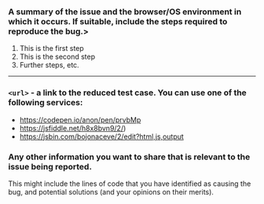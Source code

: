 ### A summary of the issue and the browser/OS environment in which it occurs. If suitable, include the steps required to reproduce the bug.>
1. This is the first step
2. This is the second step
3. Further steps, etc.

_____________
### `<url>` - a link to the reduced test case. You can use one of the following services:
- https://codepen.io/anon/pen/prvbMp
- https://jsfiddle.net/h8x8bvn9/2/) 
- https://jsbin.com/bojonaceve/2/edit?html,js,output

### Any other information you want to share that is relevant to the issue being reported.
This might include the lines of code that you have identified as causing the bug, and potential solutions (and your opinions on their merits).
